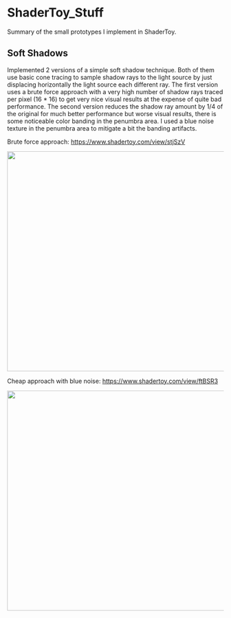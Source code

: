 # ShaderToy_Stuff
Summary of the small prototypes I implement in ShaderToy.



## Soft Shadows 
Implemented 2 versions of a simple soft shadow technique. Both of them use basic cone tracing to sample shadow rays to the light source by just displacing horizontally the light source each different ray. 
The first version uses a brute force approach with a very high number of shadow rays traced per pixel (16 * 16) to get very nice visual results at the expense of quite bad performance.
The second version reduces the shadow ray amount by 1/4 of the original for much better performance but worse visual results, there is some noticeable color banding in the penumbra area. I used a blue noise texture in the penumbra area to mitigate a bit the banding artifacts.

Brute force approach:
https://www.shadertoy.com/view/stjSzV

<img src="https://user-images.githubusercontent.com/17479836/128628616-77be88ce-3fa9-4138-bcc1-a679cd4a6822.PNG"  width="512" height="512">

Cheap approach with blue noise:
https://www.shadertoy.com/view/ftBSR3

<img src="https://user-images.githubusercontent.com/17479836/128628648-fb661c3d-86bf-478a-96a8-292688b0eb75.PNG"  width="512" height="512">
